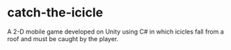 # catch-the-icicle
A 2-D mobile game developed on Unity using C# in which icicles fall from a roof and must be caught by the player. 
